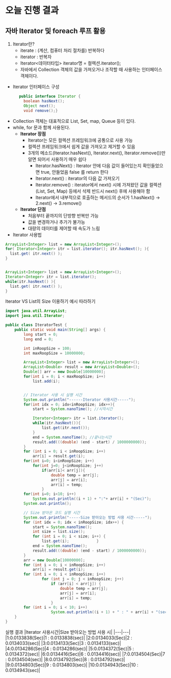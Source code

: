 # 오늘 진행 결과
## 자바 Iterator 및 foreach 루프 활용
1. Iterator란?
   * iterate : (계산, 컴퓨터 처리 절차를) 반복하다
   * iterator : 반복자
   * Iterator<데이터타입> iterator명 = 컬렉션.iterator();
   * 자바에서 Collection 객체의 값을 가져오거나 조작할 때 사용하는 인터페이스 객체이다.
* Iterator 인터페이스 구성
```java
      public interface Iterator {
        boolean hasNext();
        Object next();
        void remove();}
```

   * Collection 객체는 대표적으로 List, Set, map, Queue 등이 있다.
   * while, for 문과 함께 사용된다.
     * **Iterator 장점**
       * Iterator는 모든 컬렉션 프레임워크에 공통으로 사용 가능
       * 컬렉션 프레임워크에서 쉽게 값을 가져오고 제거할 수 있음
       * 3개의 메소드(Iterator.hasNext(), Iterator.next(), Iterator.remove())만 알면 되어서 사용하기 매우 쉽다
         * Iterator.hasNext() : Iterator 안에 다음 값이 들어있는지 확인들었으면 true, 안들었음 false 를 return 한다
         * Iterator.next() : iterator의 다음 값 가져오기
         * Iterator.remove() : iterator에서 next() 시에 가져왔던 값을 컬렉션(List, Set, Map) 등에서 삭제 반드시 next() 후에 사용해야 함
         * Iterator에서 내부적으로 호출하는 메서드의 순서가  1.hasNext() -> 2.next() -> 3.remove() 
     * **Iterator 단점**
       * 처음부터 끝까지의 단방향 반복만 가능
       * 값을 변경하거나 추가가 불가능
       * 대량의 데이터를 제어할 때 속도가 느림
 * Iterator 사용법
```java
ArrayList<Integer> list = new ArrayList<Integer>();
for( Iterator<Integer> itr = list.iterator(); itr.hasNext(); ){
  list.get( itr.next() );
}


ArrayList<Integer> list = new ArrayList<Integer>();
Iterator<Integer> itr = list.iterator();
while(itr.hasNext() ){
  list.get( itr.next() );
}

```
Iterator VS List의 Size 이용하기
예시 따라하기

```java
import java.util.ArrayList;
import java.util.Iterator;

public class IteratorTest {
    public static void main(String[] args) {
        long start = 0;
        long end = 0;

        int inRoopSize = 100;
        int maxRoopSize = 10000000;

        ArrayList<Integer> list = new ArrayList<Integer>();
        ArrayList<Double> result = new ArrayList<Double>();
        Double[] arr = new Double[10000000];
        for(int i = 0; i < maxRoopSize; i++)
            list.add(i);


        // Iterator 사용 시 실행 시간
        System.out.println("------Iterator 사용시간-----");
        for(int idx = 0; idx<inRoopSize; idx++){
            start = System.nanoTime(); //시작시간

            Iterator<Integer> itr = list.iterator();
            while(itr.hasNext()){
                list.get(itr.next());
            }
            end = System.nanoTime(); //끝나는시간
            result.add(((double) (end - start) / 1000000000));
        }
        for (int i = 0; i < inRoopSize; i++)
            arr[i] = result.get(i);
        for(int i=0; i<inRoopSize; i++)
            for(int j=0; j<inRoopSize; j++)
                if(arr[i]< arr[j]){
                    double temp = arr[j];
                    arr[j] = arr[i];
                    arr[i] = temp;
                }
        for(int i=0; i<10; i++)
            System.out.println((i + 1) + ":"+ arr[i] + "(Sec)");
        System.out.println();

        // Size 받아온 코드 실행 시간
        System.out.println("-----Size 받아오는 방법 사용 시간-----");
        for (int idx = 0; idx < inRoopSize; idx++) {
            start = System.nanoTime();
            int size = list.size();
            for (int i = 0; i < size; i++) {
                list.get(i);			}
            end = System.nanoTime();
            result.add(((double) (end - start) / 1000000000));
        }
        arr = new Double[10000000];
        for (int i = 0; i < inRoopSize; i++)
            arr[i] = result.get(i);
        for (int i = 0; i < inRoopSize; i++)
                for (int j = 0; j < inRoopSize; j++)
                    if (arr[i] < arr[j]) {
                        double temp = arr[j];
                        arr[j] = arr[i];
                        arr[i] = temp;
                    }
        for (int i = 0; i < 10; i++)
                    System.out.println((i + 1) + " : " + arr[i] + "(sec)");
    }
}
```
실행 결과
|Iterator 사용시간|Size 받아오는 방법 사용 시|
|---|---|
|1:0.0133838(Sec)|1 : 0.0133838(sec)|
|2:0.0134033(Sec)|2 : 0.0134033(sec)|
|3:0.0134133(Sec)|3 : 0.0134133(sec)|
|4:0.0134286(Sec)|4 : 0.0134286(sec)|
|5:0.0134372(Sec)|5 : 0.0134372(sec)|
|6:0.0134416(Sec)|6 : 0.0134416(sec)|
|7:0.0134504(Sec)|7 : 0.0134504(sec)|
|8:0.0134792(Sec)|8 : 0.0134792(sec)|
|9:0.0134803(Sec)|9 : 0.0134803(sec)|
|10:0.0134943(Sec)|10 : 0.0134943(sec)|
